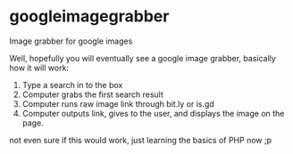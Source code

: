 googleimagegrabber
==================

Image grabber for google images

Well, hopefully you will eventually see a google image grabber, basically how it will work:

1. Type a search in to the box
2. Computer grabs the first search result
3. Computer runs raw image link through bit.ly or is.gd 
4. Computer outputs link, gives to the user, and displays the image on the page.

not even sure if this would work, just learning the basics of PHP now ;p
